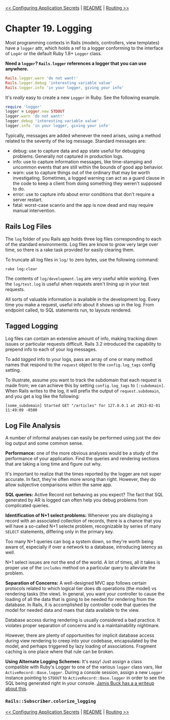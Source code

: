 [&lt;&lt; Configuring Application Secrets](ch18-configuring-application-secrets.md) | [README](README.md) | [Routing &gt;&gt;](ch20-routing.md)

# Chapter 19. Logging

Most programming contexts in Rails (models, controllers, view templates) have a
`logger` attr, which holds a ref to a logger conforming to the interface of
`Log4r` or the default Ruby 1.8+ `Logger` class.

**Need a `logger`? `Rails.logger` references a logger that you can use anywhere.**

```ruby
Rails.logger.warn 'do not want!'
Rails.logger.debug 'interesting variable value'
Rails.logger.info 'in your logger, giving your info'
```

It's _really_ easy to create a new `Logger` in Ruby. See the following example.

```ruby
require 'logger'
logger = Logger.new STDOUT
logger.warn 'do not want!'
logger.debug 'interesting variable value'
logger.info 'in your logger, giving your info'
```

Typically, messages are added whenever the need arises, using a method related
to the severity of the log message. Standard messages are:

+ debug: use to capture data and app state useful for debugging problems.
  Generally not captured in production logs.
+ info: use to capture information messages, like time-stamping and uncommon
  events that are still within the bounds of good app behavior.
+ warn: use to capture things out of the ordinary that may be worth investigating.
  Sometimes, a logged warning can act as a guard clause in the code to keep a
  client from doing something they weren't supposed to do.
+ error: use to capture info about error conditions that don't require a server
  restart.
+ fatal: worst-case scanrio and the app is now dead and may require manual
  intervention.

## Rails Log Files

The `log` folder of you Rails app holds three log files corresponding to each
of the standard environments. Log files are know to grow very large over time,
so there is a rake task provided for easily clearing them.

To truncate all log files in `log/` to zero bytes, use the following command:

```
rake log:clear
```

The contents of `log/development.log` are very useful while working. Even the
`log/test.log` is useful when requests aren't lining up in your test requests.

All sorts of valuable information is available in the development log. Every time
you make a request, useful info about it shows up in the log. From endpoint called,
to SQL statements run, to layouts rendered.

## Tagged Logging

Log files can contain an extensive amount of info, making tracking down issues or
particular requests difficult. Rails 3.2 introduced the capability to prepend info
to each of your log messages.

To add _tagged_ info to your logs, pass an array of one or many method names that
respond to the `request` object to the `config.log_tags` config setting.

To illustrate, assume you want to track the subdomain that each request is made
from; we can achieve this by setting `config.log_tags` to `[:subdomain]`. When
Rails writes to the log, it will prefix the output of `request.subdomain`, and you
get a log like the following:

```
[some_subdomain] Started GET "/articles" for 127.0.0.1 at 2013-02-01 11:49:09 -0500
```

## Log File Analysis

A number of informal analyses can easily be performed using just the dev log output
and some common sense.

**Performance:** one of the more obvious analyses would be a study of the performance
of your application. Find the queries and rendering sections that are taking a long
time and figure out why.

It's important to realize that the times reported by the logger are not super
accurate. In fact, they're often more wrong than right. However, they do allow
subjective comparisons within the same app.

**SQL queries:** Active Record not behaving as you expect? The fact that SQL
generated by AR is logged can often help you debug problems from complicated
queries.

**Identification of N+1 select problems:** Whenever you are displaying a record
with an associated collection of records, there is a chance that you will have
a so-called N+1 selecte problem, recognizable by series of many `SELECT` statements,
differing only in the primary key.

Too many N+1 queries can bog a system down, so they're worth being aware of,
especially if over a network to a database, introducing latency as well.

N+1 select issues are not the end of the world. A lot of times, all it takes is
proper use of the `includes` method on a particular query to alleviate the problem.

**Separation of Concerns:** A well-designed MVC app follows certain protocols
related to which logical tier does db operations (the model) vs rendering tasks
(the view). In general, you want your controller to cause the loading of all the
data that is going to be needed for rendering from the database. In Rails, it is
accomplished by controller code that queries the model for needed data and maes
that data available to the view.

Database access during rendering is usually considered a bad practice. It violates
proper separation of concerns and is a maintainability nightmare.

However, there are plenty of opportunities for implicit database access during
view rendering to creep into your codebase, encapsulated by the model, and perhaps
triggered by lazy loading of associations. Fragment caching is one place where
that rule can be broken.

**Using Alternate Logging Schemes:** It's easy! Just assign a class compatible
with Ruby's Logger to one of the various `logger` class vars, like
`ActiveRecord::Base.logger`. During a console session, assign a new `Logger`
instance pointing to `STDOUT` to `ActiveRecord::Base.logger` in order to see the
SQL being generated right in your console. [Jamis Buck has a a writeup about this][watching-ar].

### `Rails::Subscriber.colorize_logging`



[&lt;&lt; Configuring Application Secrets](ch18-configuring-application-secrets.md) | [README](README.md) | [Routing &gt;&gt;](ch20-routing.md)

[watching-ar]: http://weblog.jamisbuck.org/2007/1/31/more-on-watching-activerecord
